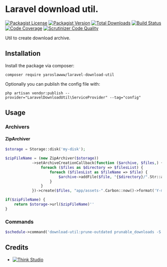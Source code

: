 # Laravel download util.

[![Packagist License](https://img.shields.io/packagist/l/yaroslawww/laravel-download-util?color=%234dc71f)](https://github.com/yaroslawww/laravel-download-util/blob/main/LICENSE.md)
[![Packagist Version](https://img.shields.io/packagist/v/yaroslawww/laravel-download-util)](https://packagist.org/packages/yaroslawww/laravel-download-util)
[![Total Downloads](https://img.shields.io/packagist/dt/yaroslawww/laravel-download-util)](https://packagist.org/packages/yaroslawww/laravel-download-util)
[![Build Status](https://scrutinizer-ci.com/g/yaroslawww/laravel-download-util/badges/build.png?b=main)](https://scrutinizer-ci.com/g/yaroslawww/laravel-download-util/build-status/main)
[![Code Coverage](https://scrutinizer-ci.com/g/yaroslawww/laravel-download-util/badges/coverage.png?b=main)](https://scrutinizer-ci.com/g/yaroslawww/laravel-download-util/?branch=main)
[![Scrutinizer Code Quality](https://scrutinizer-ci.com/g/yaroslawww/laravel-download-util/badges/quality-score.png?b=main)](https://scrutinizer-ci.com/g/yaroslawww/laravel-download-util/?branch=main)

Util to create download archive.

## Installation

Install the package via composer:

```shell
composer require yaroslawww/laravel-download-util
```

Optionally you can publish the config file with:

```shell
php artisan vendor:publish --provider="LaravelDownloadUtil\ServiceProvider" --tag="config"
```

## Usage

### Archivers

#### ZipArchiver

```php
$storage = Storage::disk('my-disk');

$zipFileName = (new ZipArchiver($storage))
            ->setArchiveCreationCallback(function ($archive, $files,) {
                foreach ($files as $directory => $filesList) {
                    foreach ($filesList as $fileName => $file) {
                        $archive->addFile($file, "{$directory}/".Str::afterLast($fileName, '/'));
                    }
                }
            })->create($files, "app/assets-".Carbon::now()->format('Y-m-d-his'));

if($zipFileName) {
    return $storage->url($zipFileName)''
}
```

### Commands

```php
$schedule->command('download-util:prune-outdated prunable_downloads -S 36000 -E ".zip"')->everyThirtyMinutes();
```


## Credits

- [![Think Studio](https://yaroslawww.github.io/images/sponsors/packages/logo-think-studio.png)](https://think.studio/) 
